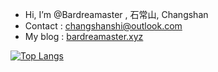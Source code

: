 - Hi, I’m @Bardreamaster , 石常山, Changshan
- Contact : changshanshi@outlook.com
- My blog : [bardreamaster.xyz](https://bardreamaster.xyz)


[![Top Langs](https://github-readme-stats.vercel.app/api/top-langs/?username=Bardreamaster)](https://github.com/anuraghazra/github-readme-stats)
